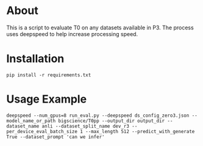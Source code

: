 # About

This is a script to evaluate T0 on any datasets available in P3. The process uses deepspeed to help increase processing speed.

# Installation

```
pip install -r requirements.txt
```

# Usage Example
```
deepspeed --num_gpus=8 run_eval.py --deepspeed ds_config_zero3.json --model_name_or_path bigscience/T0pp --output_dir output_dir --dataset_name anli --dataset_split_name dev_r3 --per_device_eval_batch_size 1 --max_length 512 --predict_with_generate True --dataset_prompt 'can we infer'
```
